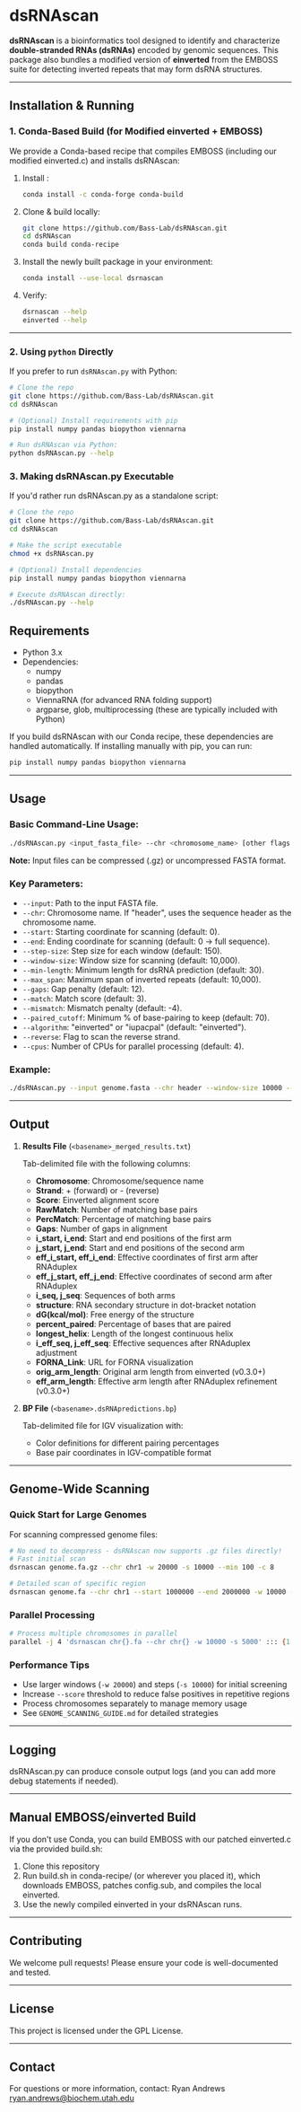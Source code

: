 # dsRNAscan

**dsRNAscan** is a bioinformatics tool designed to identify and characterize **double-stranded RNAs (dsRNAs)** encoded by genomic sequences. This package also bundles a modified version of **einverted** from the EMBOSS suite for detecting inverted repeats that may form dsRNA structures.

---

## Installation & Running

### 1. Conda-Based Build (for Modified einverted + EMBOSS)

We provide a Conda-based recipe that compiles EMBOSS (including our modified einverted.c) and installs dsRNAscan:

1. Install :
   ```bash
   conda install -c conda-forge conda-build
   ```

2. Clone & build locally:
   ```bash
   git clone https://github.com/Bass-Lab/dsRNAscan.git
   cd dsRNAscan
   conda build conda-recipe
   ```

3. Install the newly built package in your environment:
   ```bash
   conda install --use-local dsrnascan
   ```

4. Verify:
   ```bash
   dsrnascan --help
   einverted --help
   ```

---

### 2. Using `python` Directly

If you prefer to run `dsRNAscan.py` with Python:

```bash
# Clone the repo
git clone https://github.com/Bass-Lab/dsRNAscan.git
cd dsRNAscan

# (Optional) Install requirements with pip
pip install numpy pandas biopython viennarna

# Run dsRNAscan via Python:
python dsRNAscan.py --help
```

### 3. Making dsRNAscan.py Executable

If you'd rather run dsRNAscan.py as a standalone script:

```bash
# Clone the repo
git clone https://github.com/Bass-Lab/dsRNAscan.git
cd dsRNAscan

# Make the script executable
chmod +x dsRNAscan.py

# (Optional) Install dependencies
pip install numpy pandas biopython viennarna

# Execute dsRNAscan directly:
./dsRNAscan.py --help
```

## Requirements

- Python 3.x
- Dependencies:
  - numpy
  - pandas
  - biopython
  - ViennaRNA (for advanced RNA folding support)
  - argparse, glob, multiprocessing (these are typically included with Python)

If you build dsRNAscan with our Conda recipe, these dependencies are handled automatically. If installing manually with pip, you can run:

```bash
pip install numpy pandas biopython viennarna
```

---

## Usage

### Basic Command-Line Usage:

```bash
./dsRNAscan.py <input_fasta_file> --chr <chromosome_name> [other flags...]
```

**Note:** Input files can be compressed (.gz) or uncompressed FASTA format.

### Key Parameters:

- `--input`: Path to the input FASTA file.
- `--chr`: Chromosome name. If "header", uses the sequence header as the chromosome name.
- `--start`: Starting coordinate for scanning (default: 0).
- `--end`: Ending coordinate for scanning (default: 0 → full sequence).
- `--step-size`: Step size for each window (default: 150).
- `--window-size`: Window size for scanning (default: 10,000).
- `--min-length`: Minimum length for dsRNA prediction (default: 30).
- `--max_span`: Maximum span of inverted repeats (default: 10,000).
- `--gaps`: Gap penalty (default: 12).
- `--match`: Match score (default: 3).
- `--mismatch`: Mismatch penalty (default: -4).
- `--paired_cutoff`: Minimum % of base-pairing to keep (default: 70).
- `--algorithm`: "einverted" or "iupacpal" (default: "einverted").
- `--reverse`: Flag to scan the reverse strand.
- `--cpus`: Number of CPUs for parallel processing (default: 4).

### Example:

```bash
./dsRNAscan.py --input genome.fasta --chr header --window-size 10000 --step-size 150
```

---

## Output

1. **Results File** (`<basename>_merged_results.txt`)
   
   Tab-delimited file with the following columns:
   - **Chromosome**: Chromosome/sequence name
   - **Strand**: + (forward) or - (reverse)
   - **Score**: Einverted alignment score
   - **RawMatch**: Number of matching base pairs
   - **PercMatch**: Percentage of matching base pairs
   - **Gaps**: Number of gaps in alignment
   - **i_start, i_end**: Start and end positions of the first arm
   - **j_start, j_end**: Start and end positions of the second arm
   - **eff_i_start, eff_i_end**: Effective coordinates of first arm after RNAduplex
   - **eff_j_start, eff_j_end**: Effective coordinates of second arm after RNAduplex
   - **i_seq, j_seq**: Sequences of both arms
   - **structure**: RNA secondary structure in dot-bracket notation
   - **dG(kcal/mol)**: Free energy of the structure
   - **percent_paired**: Percentage of bases that are paired
   - **longest_helix**: Length of the longest continuous helix
   - **i_eff_seq, j_eff_seq**: Effective sequences after RNAduplex adjustment
   - **FORNA_Link**: URL for FORNA visualization
   - **orig_arm_length**: Original arm length from einverted (v0.3.0+)
   - **eff_arm_length**: Effective arm length after RNAduplex refinement (v0.3.0+)

2. **BP File** (`<basename>.dsRNApredictions.bp`)
   
   Tab-delimited file for IGV visualization with:
   - Color definitions for different pairing percentages
   - Base pair coordinates in IGV-compatible format

---

## Genome-Wide Scanning

### Quick Start for Large Genomes

For scanning compressed genome files:
```bash
# No need to decompress - dsRNAscan now supports .gz files directly!
# Fast initial scan
dsrnascan genome.fa.gz --chr chr1 -w 20000 -s 10000 --min 100 -c 8

# Detailed scan of specific region
dsrnascan genome.fa --chr chr1 --start 1000000 --end 2000000 -w 10000 -s 2000
```

### Parallel Processing
```bash
# Process multiple chromosomes in parallel
parallel -j 4 'dsrnascan chr{}.fa --chr chr{} -w 10000 -s 5000' ::: {1..22} X Y
```

### Performance Tips
- Use larger windows (`-w 20000`) and steps (`-s 10000`) for initial screening
- Increase `--score` threshold to reduce false positives in repetitive regions
- Process chromosomes separately to manage memory usage
- See `GENOME_SCANNING_GUIDE.md` for detailed strategies

---

## Logging

dsRNAscan.py can produce console output logs (and you can add more debug statements if needed).

---

## Manual EMBOSS/einverted Build

If you don't use Conda, you can build EMBOSS with our patched einverted.c via the provided build.sh:

1. Clone this repository
2. Run build.sh in conda-recipe/ (or wherever you placed it), which downloads EMBOSS, patches config.sub, and compiles the local einverted.
3. Use the newly compiled einverted in your dsRNAscan runs.

---

## Contributing

We welcome pull requests! Please ensure your code is well-documented and tested.

---

## License

This project is licensed under the GPL License.

---

## Contact

For questions or more information, contact:
Ryan Andrews ryan.andrews@biochem.utah.edu
